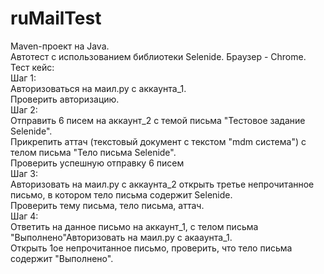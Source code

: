 # ruMailTest  
Maven-проект на Java.  
Автотест с использованием библиотеки Selenide. Браузер - Chrome.  
Тест кейс:  
Шаг 1:  
Авторизоваться на маил.ру с аккаунта_1.  
Проверить авторизацию.  
Шаг 2:  
Отправить 6 писем на аккаунт_2 с темой письма "Тестовое задание Selenide".  
Прикрепить аттач (текстовый документ с текстом "mdm система") с телом письма "Тело письма Selenide".  
Проверить успешную отправку 6 писем  
Шаг 3:  
Авторизовать на маил.ру с аккаунта_2 открыть третье непрочитанное письмо, в котором тело письма содержит Selenide.  
Проверить тему письма, тело письма, аттач.   
Шаг 4:  
Ответить на данное письмо на аккаунт_1, с телом письма "Выполнено"Авторизовать на маил.ру с акааунта_1.  
Открыть 1ое непрочитанное письмо, проверить, что тело письма содержит "Выполнено".  
